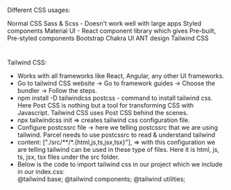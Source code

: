 Different CSS usages:

Normal CSS
Sass & Scss - Doesn't work well with large apps
Styled components
Material UI - React component library which gives Pre-built, Pre-styled components
Bootstrap
Chakra UI
ANT design
Tailwind CSS
#
#

Tailwind CSS:  
- Works with all frameworks like React, Angular, any other UI frameworks.  
- Go to tailwind CSS website -> Go to framework guides -> Choose the bundler -> Follow the steps.  
- npm install -D tailwindcss postcss - command to install tailwind css. Here Post CSS is nothing but a tool for transforming CSS with Javascript. Tailwind CSS uses Post CSS behind the scenes.  
- npx tailwindcss init => creates tailwind css configuration file.  
- Configure postcssrc file -> here we telling postcssrc that we are using tailwind. Parcel needs to use postcssrc to read & understand tailwind  
- content: ["./src/**/*.{html,js,ts,jsx,tsx}"], => with this configuration we are telling tailwind can be used in these type of files. Here it is html, js, ts, jsx, tsx files under the src folder.  
- Below is the code to import tailwind css in our project which we include in our index.css:  
@tailwind base;
@tailwind components;
@tailwind utilities;


